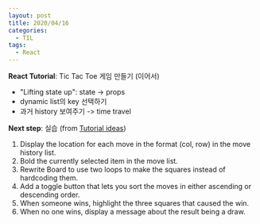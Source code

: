 ```yaml
---
layout: post
title: 2020/04/16
categories:
  - TIL
tags: 
  - React
---
```


**React Tutorial**: Tic Tac Toe 게임 만들기 (이어서)  
* "Lifting state up": state -> props
* dynamic list의 key 선택하기
* 과거 history 보여주기 -> time travel
  
**Next step**: 실습 (from [Tutorial ideas](https://reactjs.org/tutorial/tutorial.html#wrapping-up))  
1. Display the location for each move in the format (col, row) in the move history list.
2. Bold the currently selected item in the move list.
3. Rewrite Board to use two loops to make the squares instead of hardcoding them.
4. Add a toggle button that lets you sort the moves in either ascending or descending order.
5. When someone wins, highlight the three squares that caused the win.
6. When no one wins, display a message about the result being a draw.
